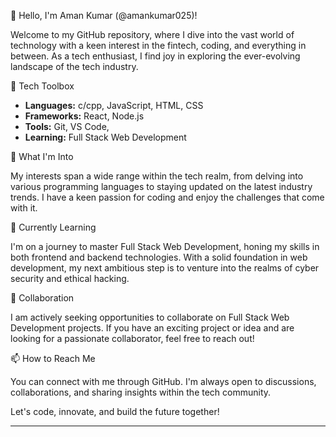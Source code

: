 👋 Hello, I'm Aman Kumar (@amankumar025)!

Welcome to my GitHub repository, where I dive into the vast world of technology with a keen interest in the fintech, coding, and everything in between. As a tech enthusiast, I find joy in exploring the ever-evolving landscape of the tech industry.

🔧 Tech Toolbox
- **Languages:** c/cpp, JavaScript, HTML, CSS
- **Frameworks:** React, Node.js
- **Tools:** Git, VS Code,
- **Learning:** Full Stack Web Development

👀 What I'm Into

My interests span a wide range within the tech realm, from delving into various programming languages to staying updated on the latest industry trends. I have a keen passion for coding and enjoy the challenges that come with it.

🌱 Currently Learning

I'm on a journey to master Full Stack Web Development, honing my skills in both frontend and backend technologies. With a solid foundation in web development, my next ambitious step is to venture into the realms of cyber security and ethical hacking.

💞️ Collaboration

I am actively seeking opportunities to collaborate on Full Stack Web Development projects. If you have an exciting project or idea and are looking for a passionate collaborator, feel free to reach out!

📫 How to Reach Me

You can connect with me through GitHub. I'm always open to discussions, collaborations, and sharing insights within the tech community.

Let's code, innovate, and build the future together!

---

<!---
amankumar025/amankumar025 is a ✨ special ✨ repository because its `README.md` (this file) appears on your GitHub profile.
You can click the Preview link to take a look at your changes.
--->
